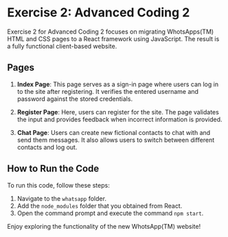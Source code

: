 # Exercise 2: Advanced Coding 2

Exercise 2 for Advanced Coding 2 focuses on migrating WhotsApps(TM) HTML and CSS pages to a React framework using JavaScript. The result is a fully functional client-based website.

## Pages

1. **Index Page**: This page serves as a sign-in page where users can log in to the site after registering. It verifies the entered username and password against the stored credentials.

2. **Register Page**: Here, users can register for the site. The page validates the input and provides feedback when incorrect information is provided.

3. **Chat Page**: Users can create new fictional contacts to chat with and send them messages. It also allows users to switch between different contacts and log out.

## How to Run the Code

To run this code, follow these steps:

1. Navigate to the `whatsapp` folder.
2. Add the `node_modules` folder that you obtained from React.
3. Open the command prompt and execute the command `npm start`.

Enjoy exploring the functionality of the new WhotsApp(TM) website!
